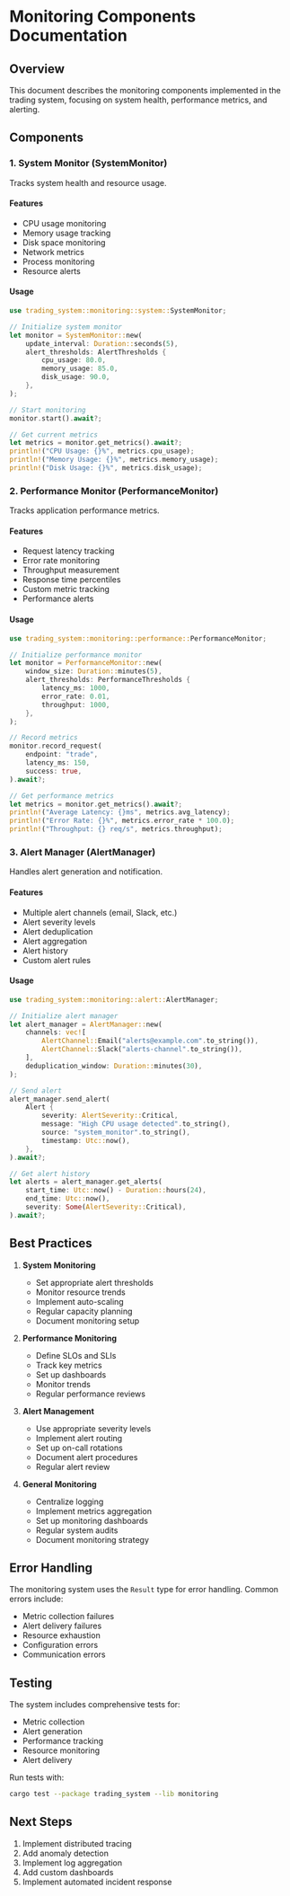 # Monitoring Components Documentation

## Overview
This document describes the monitoring components implemented in the trading system, focusing on system health, performance metrics, and alerting.

## Components

### 1. System Monitor (SystemMonitor)
Tracks system health and resource usage.

#### Features
- CPU usage monitoring
- Memory usage tracking
- Disk space monitoring
- Network metrics
- Process monitoring
- Resource alerts

#### Usage
```rust
use trading_system::monitoring::system::SystemMonitor;

// Initialize system monitor
let monitor = SystemMonitor::new(
    update_interval: Duration::seconds(5),
    alert_thresholds: AlertThresholds {
        cpu_usage: 80.0,
        memory_usage: 85.0,
        disk_usage: 90.0,
    },
);

// Start monitoring
monitor.start().await?;

// Get current metrics
let metrics = monitor.get_metrics().await?;
println!("CPU Usage: {}%", metrics.cpu_usage);
println!("Memory Usage: {}%", metrics.memory_usage);
println!("Disk Usage: {}%", metrics.disk_usage);
```

### 2. Performance Monitor (PerformanceMonitor)
Tracks application performance metrics.

#### Features
- Request latency tracking
- Error rate monitoring
- Throughput measurement
- Response time percentiles
- Custom metric tracking
- Performance alerts

#### Usage
```rust
use trading_system::monitoring::performance::PerformanceMonitor;

// Initialize performance monitor
let monitor = PerformanceMonitor::new(
    window_size: Duration::minutes(5),
    alert_thresholds: PerformanceThresholds {
        latency_ms: 1000,
        error_rate: 0.01,
        throughput: 1000,
    },
);

// Record metrics
monitor.record_request(
    endpoint: "trade",
    latency_ms: 150,
    success: true,
).await?;

// Get performance metrics
let metrics = monitor.get_metrics().await?;
println!("Average Latency: {}ms", metrics.avg_latency);
println!("Error Rate: {}%", metrics.error_rate * 100.0);
println!("Throughput: {} req/s", metrics.throughput);
```

### 3. Alert Manager (AlertManager)
Handles alert generation and notification.

#### Features
- Multiple alert channels (email, Slack, etc.)
- Alert severity levels
- Alert deduplication
- Alert aggregation
- Alert history
- Custom alert rules

#### Usage
```rust
use trading_system::monitoring::alert::AlertManager;

// Initialize alert manager
let alert_manager = AlertManager::new(
    channels: vec![
        AlertChannel::Email("alerts@example.com".to_string()),
        AlertChannel::Slack("alerts-channel".to_string()),
    ],
    deduplication_window: Duration::minutes(30),
);

// Send alert
alert_manager.send_alert(
    Alert {
        severity: AlertSeverity::Critical,
        message: "High CPU usage detected".to_string(),
        source: "system_monitor".to_string(),
        timestamp: Utc::now(),
    },
).await?;

// Get alert history
let alerts = alert_manager.get_alerts(
    start_time: Utc::now() - Duration::hours(24),
    end_time: Utc::now(),
    severity: Some(AlertSeverity::Critical),
).await?;
```

## Best Practices

1. **System Monitoring**
   - Set appropriate alert thresholds
   - Monitor resource trends
   - Implement auto-scaling
   - Regular capacity planning
   - Document monitoring setup

2. **Performance Monitoring**
   - Define SLOs and SLIs
   - Track key metrics
   - Set up dashboards
   - Monitor trends
   - Regular performance reviews

3. **Alert Management**
   - Use appropriate severity levels
   - Implement alert routing
   - Set up on-call rotations
   - Document alert procedures
   - Regular alert review

4. **General Monitoring**
   - Centralize logging
   - Implement metrics aggregation
   - Set up monitoring dashboards
   - Regular system audits
   - Document monitoring strategy

## Error Handling
The monitoring system uses the `Result` type for error handling. Common errors include:
- Metric collection failures
- Alert delivery failures
- Resource exhaustion
- Configuration errors
- Communication errors

## Testing
The system includes comprehensive tests for:
- Metric collection
- Alert generation
- Performance tracking
- Resource monitoring
- Alert delivery

Run tests with:
```bash
cargo test --package trading_system --lib monitoring
```

## Next Steps
1. Implement distributed tracing
2. Add anomaly detection
3. Implement log aggregation
4. Add custom dashboards
5. Implement automated incident response 